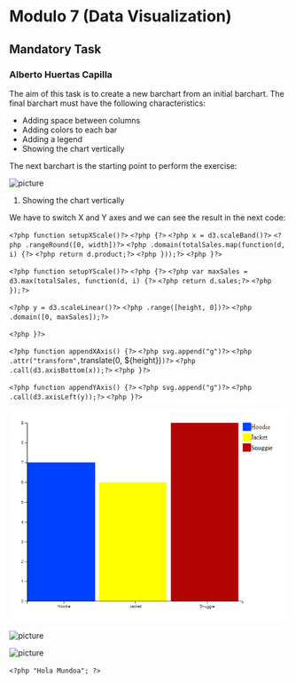 # Modulo 7 (Data Visualization)
## Mandatory Task
### Alberto Huertas Capilla

The aim of this task is to create a new barchart from an initial barchart. The final barchart must have the following characteristics:
- Adding space between columns
- Adding colors to each bar
- Adding a legend
- Showing the chart vertically

The next barchart is the starting point to perform the exercise:

![picture](https://github.com/Lemoncode/d3js-samples/blob/master/pictures/02_Chart_Original.png?raw=true)

1. Showing the chart vertically

We have to switch X and Y axes and we can see the result in the next code:

`<?php function setupXScale()?>`
`<?php {?>`
  `<?php x = d3.scaleBand()?>`
    `<?php .rangeRound([0, width])?>`
    `<?php .domain(totalSales.map(function(d, i) {?>`
      `<?php return d.product;?>`
    `<?php }));?>`
`<?php }?>`


`<?php function setupYScale()?>`
`<?php {?>`
  `<?php var maxSales = d3.max(totalSales, function(d, i) {?>`
    `<?php return d.sales;?>`
  `<?php });?>`

  `<?php y = d3.scaleLinear()?>`
    `<?php .range([height, 0])?>`
    `<?php .domain([0, maxSales]);?>`

`<?php }?>`


`<?php function appendXAxis() {?>`
  `<?php svg.append("g")?>`
    `<?php .attr("transform",`translate(0, ${height})`)?>`
    `<?php .call(d3.axisBottom(x));?>`
`<?php }?>`

`<?php function appendYAxis() {?>`
  `<?php svg.append("g")?>`
  `<?php .call(d3.axisLeft(y));?>`
`<?php }?>`



![picture](https://github.com/AlbertoHuertasC/Mandatory-Exercise/blob/master/pictures/Final.PNG?raw=true)

![picture]()

![picture]()


`<?php "Hola Mundoa"; ?>`









